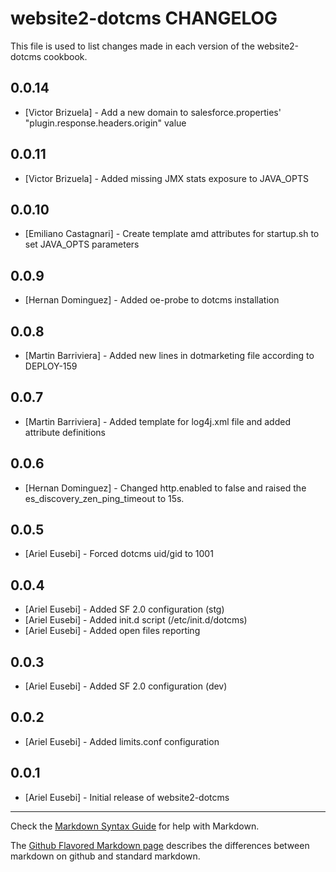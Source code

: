 website2-dotcms CHANGELOG
=========================

This file is used to list changes made in each version of the website2-dotcms cookbook.

0.0.14
------
- [Victor Brizuela] - Add a new domain to salesforce.properties' "plugin.response.headers.origin" value

0.0.11
------
- [Victor Brizuela] - Added missing JMX stats exposure to JAVA_OPTS

0.0.10
------
- [Emiliano Castagnari] - Create template amd attributes for startup.sh to set JAVA_OPTS parameters

0.0.9
-----
- [Hernan Dominguez] - Added oe-probe to dotcms installation

0.0.8
-----
- [Martin Barriviera] - Added new lines in dotmarketing file according to DEPLOY-159

0.0.7
-----
- [Martin Barriviera] - Added template for log4j.xml file and added attribute definitions

0.0.6
-----
- [Hernan Dominguez] - Changed http.enabled to false and raised the es_discovery_zen_ping_timeout to 15s.

0.0.5
-----
- [Ariel Eusebi] - Forced dotcms uid/gid to 1001

0.0.4
-----
- [Ariel Eusebi] - Added SF 2.0 configuration (stg)
- [Ariel Eusebi] - Added init.d script (/etc/init.d/dotcms)
- [Ariel Eusebi] - Added open files reporting

0.0.3
-----
- [Ariel Eusebi] - Added SF 2.0 configuration (dev)

0.0.2
-----
- [Ariel Eusebi] - Added limits.conf configuration

0.0.1
-----
- [Ariel Eusebi] - Initial release of website2-dotcms

- - -
Check the [Markdown Syntax Guide](http://daringfireball.net/projects/markdown/syntax) for help with Markdown.

The [Github Flavored Markdown page](http://github.github.com/github-flavored-markdown/) describes the differences between markdown on github and standard markdown.
